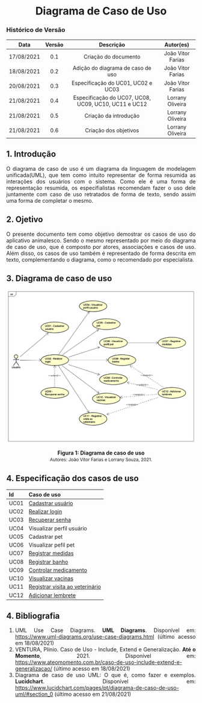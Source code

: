 # <center> Diagrama de Caso de Uso

### Histórico de Versão

|    Data    | Versão |             Descrição              |     Autor(es)     |
| :--------: | :----: | :--------------------------------: | :---------------: |
| 17/08/2021 |  0.1   |        Criação do documento        | João Vitor Farias |
| 18/08/2021 |  0.2   | Adição do diagrama de caso de uso  | João Vitor Farias |
| 20/08/2021 |  0.3   | Especificação do UC01, UC02 e UC03 | João Vitor Farias |
| 21/08/2021 |  0.4   | Especificação do UC07, UC08, UC09, UC10, UC11 e UC12 | Lorrany Oliveira  |
| 21/08/2021 |  0.5   | Criação da introdução | Lorrany Oliveira |
| 21/08/2021 |  0.6   | Criação dos objetivos | Lorrany Oliveira |

<div align="justify">

## 1. Introdução

O diagrama de caso de uso é um diagrama da linguagem de modelagem unificada(UML), que tem como intuito representar de forma resumida as interações dos usuários com o sistema. Como ele é uma forma de representação resumida, os especifialistas recomendam fazer o uso dele juntamente com caso de uso retratados de forma de texto, sendo assim uma forma de completar o mesmo. 

## 2. Ojetivo

O presente documento tem como objetivo demostrar os casos de uso do aplicativo animalesco. Sendo o mesmo representado por meio do diagrama de caso de uso, que é composto por atores, associações e casos de uso. Além disso, os casos de uso também é representado de forma descrita em texto, complementando o diagrama, como o recomendado por especialista.    

## 3. Diagrama de caso de uso

<p align='center'>
    <img src='https://raw.githubusercontent.com/UnBArqDsw2021-1/2021.1_G01_Animalesco_docs/main/docs/assets/pages/use-case/use_case_diagram.png'>
    <figcaption align='center'>
        <b>Figura 1: Diagrama de caso de uso</b>
        <br>
        <small>Autores: João Vitor Farias e Lorrany Souza, 2021.</small>
    </figcaption>
</p>

## 4. Especificação dos casos de uso

| Id   | Caso de uso                               |
| ---- | ----------------------------------------- |
| UC01 | [Cadastrar usuário](casos-de-uso/UC01.md) |
| UC02 | [Realizar login](casos-de-uso/UC02.md)    |
| UC03 | [Recuperar senha](casos-de-uso/UC03.md)   |
| UC04 | Visualizar perfil usuário                 |
| UC05 | Cadastrar pet                             |
| UC06 | Visualizar pefil pet                      |
| UC07 | [Registrar medidas](casos-de-uso/UC07.md) |
| UC08 | [Registrar banho](casos-de-uso/UC08.md)   |
| UC09 | [Controlar medicamento](casos-de-uso/UC09.md)|
| UC10 | [Visualizar vacinas](casos-de-uso/UC10.md)|
| UC11 | [Registrar visita ao veterinário](casos-de-uso/UC11.md)|
| UC12 | [Adicionar lembrete](casos-de-uso/UC12.md)|

## 4. Bibliografia

1. UML Use Case Diagrams. **UML Diagrams**. Disponível em: https://www.uml-diagrams.org/use-case-diagrams.html (último acesso em 18/08/2021)
2. VENTURA, Plínio. Caso de Uso - Include, Extend e Generalização. **Até o Momento**, 2021. Disponível em: https://www.ateomomento.com.br/caso-de-uso-include-extend-e-generalizacao/ (último acesso em 18/08/2021)
3. Diagrama de caso de uso UML: O que é, como fazer e exemplos. **Lucidchart**. Disponível em: https://www.lucidchart.com/pages/pt/diagrama-de-caso-de-uso-uml/#section_0 (último acesso em 21/08/2021)
</div>
